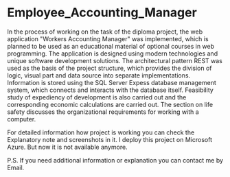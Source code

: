 # Employee_Accounting_Manager
In the process of working on the task of the diploma project, the web application "Workers Accounting Manager" was implemented, which is planned to be used as an educational material of optional courses in web programming. The application is designed using modern technologies and unique software development solutions. 
The architectural pattern REST was used as the basis of the project structure, which provides the division of logic, visual part and data source into separate implementations.
Information is stored using the SQL Server Expess database management system, which connects and interacts with the database itself.
Feasibility study of expediency of development is also carried out and the corresponding economic calculations are carried out. 
The section on life safety discusses the organizational requirements for working with a computer.

For detailed information how project is working you can check the Explanatory note and screenshots in it.
I deploy this project on Microsoft Azure. But now it is not available anymore.

P.S. If you need additional information or explanation you can contact me by Email. 
